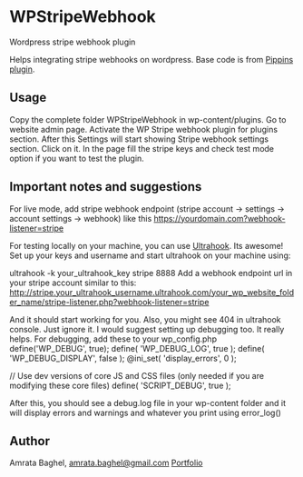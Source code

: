 # WPStripeWebhook
Wordpress stripe webhook plugin

Helps integrating stripe webhooks on wordpress. Base code is from [Pippins plugin](https://pippinsplugins.com/stripe-integration-part-6-payment-receipts/).

## Usage

Copy the complete folder WPStripeWebhook in wp-content/plugins.
Go to website admin page.
Activate the WP Stripe webhook plugin for plugins section.
After this Settings will start showing Stripe webhook settings section. Click on it.
In the page fill the stripe keys and check test mode option if you want to test the plugin.

## Important notes and suggestions

For live mode, add stripe webhook endpoint (stripe account -> settings -> account settings -> webhook) like this
https://yourdomain.com?webhook-listener=stripe

For testing locally on your machine, you can use [Ultrahook](http://www.ultrahook.com/). Its awesome!
Set up your keys and username and start ultrahook on your machine using:

ultrahook -k your_ultrahook_key stripe   8888
Add a webhook endpoint url in your stripe account similar to this:
http://stripe.your_ultrahook_username.ultrahook.com/your_wp_website_folder_name/stripe-listener.php?webhook-listener=stripe

And it should start working for you.
Also, you might see 404 in ultrahook console. Just ignore it.
I would suggest setting up debugging too. It really helps. For debugging, add these to your wp_config.php
define('WP_DEBUG', true);
define( 'WP_DEBUG_LOG', true );
define( 'WP_DEBUG_DISPLAY', false );
@ini_set( 'display_errors', 0 );

// Use dev versions of core JS and CSS files (only needed if you are modifying these core files)
define( 'SCRIPT_DEBUG', true );

After this, you should see a debug.log file in your wp-content folder and it will display errors and warnings and whatever you print using error_log()

## Author

Amrata Baghel, amrata.baghel@gmail.com
[Portfolio](https://justlikeyou.co.in)







